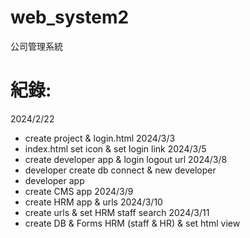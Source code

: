 # web_system2
公司管理系統

紀錄:
======
2024/2/22
* create project & login.html
2024/3/3
* index.html set icon & set login link
2024/3/5
* create developer app & login logout url
2024/3/8
* developer create db connect & new developer
* developer app 
* create CMS app
2024/3/9 
* create HRM app & urls
2024/3/10
* create urls & set HRM staff search
2024/3/11
* create DB & Forms HRM (staff & HR) & set html view 
